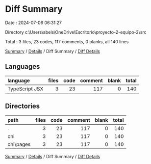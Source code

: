# Diff Summary

Date : 2024-07-06 06:31:27

Directory c:\\Users\\abels\\OneDrive\\Escritorio\\proyecto-2-equipo-2\\src

Total : 3 files,  23 codes, 117 comments, 0 blanks, all 140 lines

[Summary](results.md) / [Details](details.md) / Diff Summary / [Diff Details](diff-details.md)

## Languages
| language | files | code | comment | blank | total |
| :--- | ---: | ---: | ---: | ---: | ---: |
| TypeScript JSX | 3 | 23 | 117 | 0 | 140 |

## Directories
| path | files | code | comment | blank | total |
| :--- | ---: | ---: | ---: | ---: | ---: |
| . | 3 | 23 | 117 | 0 | 140 |
| chi | 3 | 23 | 117 | 0 | 140 |
| chi\\pages | 3 | 23 | 117 | 0 | 140 |

[Summary](results.md) / [Details](details.md) / Diff Summary / [Diff Details](diff-details.md)